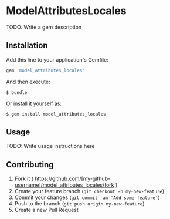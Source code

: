 # ModelAttributesLocales

TODO: Write a gem description

## Installation

Add this line to your application's Gemfile:

```ruby
gem 'model_attributes_locales'
```

And then execute:

    $ bundle

Or install it yourself as:

    $ gem install model_attributes_locales

## Usage

TODO: Write usage instructions here

## Contributing

1. Fork it ( https://github.com/[my-github-username]/model_attributes_locales/fork )
2. Create your feature branch (`git checkout -b my-new-feature`)
3. Commit your changes (`git commit -am 'Add some feature'`)
4. Push to the branch (`git push origin my-new-feature`)
5. Create a new Pull Request
